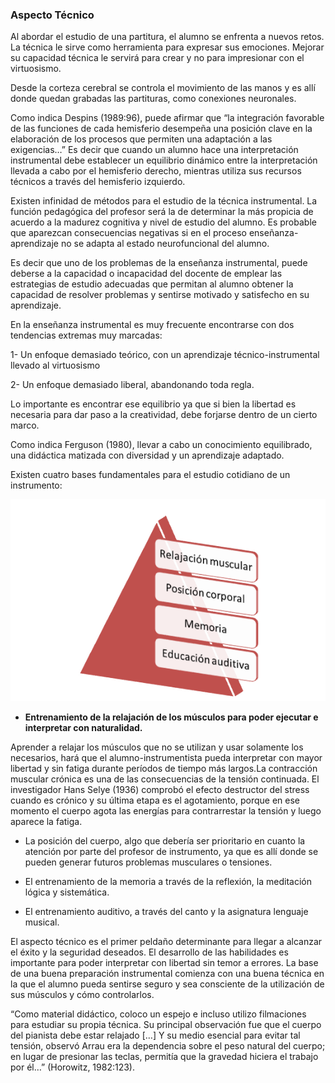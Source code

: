 ### Aspecto Técnico

Al abordar el estudio de una partitura, el alumno se enfrenta a nuevos retos. La técnica le sirve como herramienta para expresar sus emociones. Mejorar su capacidad técnica le servirá para crear y no para impresionar con el virtuosismo.

Desde la corteza cerebral se controla el movimiento de las manos y es allí donde quedan grabadas las partituras, como conexiones neuronales.

Como indica Despins \(1989:96\), puede afirmar que “la integración favorable de las funciones de cada hemisferio desempeña una posición clave en la elaboración de los procesos que permiten una adaptación a las exigencias…” Es decir que cuando un alumno hace una interpretación instrumental debe establecer un equilibrio dinámico entre la interpretación llevada a cabo por el hemisferio derecho, mientras utiliza sus recursos técnicos a través del hemisferio izquierdo.

Existen infinidad de métodos para el estudio de la técnica instrumental. La función pedagógica del profesor será la de determinar la más propicia de acuerdo a la madurez cognitiva y nivel de estudio del alumno. Es probable que aparezcan consecuencias negativas si en el proceso enseñanza-aprendizaje  no se adapta al estado neurofuncional del alumno.

Es decir que uno de los problemas de la enseñanza instrumental, puede deberse a la capacidad o incapacidad del docente de emplear las estrategias de estudio adecuadas que permitan al alumno obtener la capacidad de resolver problemas y sentirse motivado y satisfecho en su aprendizaje.

En la enseñanza instrumental es muy frecuente encontrarse con dos tendencias extremas muy marcadas:

1-         Un enfoque demasiado teórico, con un aprendizaje técnico-instrumental llevado al virtuosismo

2-         Un enfoque demasiado liberal, abandonando toda regla.

Lo importante es encontrar ese equilibrio ya que si bien la libertad es necesaria para dar paso a la creatividad, debe forjarse dentro de un cierto marco.

Como indica Ferguson \(1980\), llevar a cabo un conocimiento equilibrado, una didáctica matizada con diversidad y un aprendizaje adaptado.

Existen cuatro bases fundamentales para el estudio cotidiano de un instrumento:

![](/images/image2.png)





* **Entrenamiento de la relajación de los músculos para poder ejecutar e interpretar con naturalidad.**

Aprender a relajar los músculos que no se utilizan y usar solamente los necesarios, hará que el alumno-instrumentista pueda interpretar con mayor libertad y sin fatiga durante períodos de tiempo más largos.La contracción muscular crónica es una de las consecuencias de la tensión continuada. El investigador Hans Selye \(1936\) comprobó el efecto destructor del stress cuando es crónico y su última etapa es el agotamiento, porque en ese momento el cuerpo agota las energías para contrarrestar la tensión y luego aparece la fatiga.



* La posición del cuerpo, algo que debería ser prioritario en cuanto la atención por parte del profesor de instrumento, ya que es allí donde se pueden generar futuros problemas musculares o tensiones.



* El entrenamiento de la memoria a través de la reflexión, la meditación lógica y sistemática.
* El entrenamiento auditivo, a través del canto y la asignatura lenguaje musical.

El aspecto técnico es el primer peldaño determinante para llegar a alcanzar el éxito y la seguridad deseados. El desarrollo de las habilidades es importante para poder interpretar con libertad sin temor a errores. La base de una buena preparación instrumental comienza con una buena técnica en la que el alumno pueda sentirse seguro y sea consciente de la utilización de sus músculos y cómo controlarlos.

“Como material didáctico, coloco un espejo e incluso utilizo filmaciones para estudiar su propia técnica. Su principal observación fue que el cuerpo del pianista debe estar relajado \[…\] Y su medio esencial para evitar tal tensión, observó Arrau era la dependencia sobre el peso natural del cuerpo; en lugar de presionar las teclas, permitía que la gravedad hiciera el trabajo por él…” \(Horowitz, 1982:123\).



